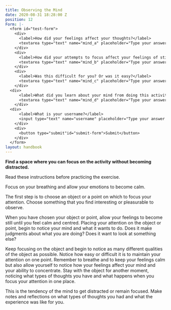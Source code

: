 ```yaml
---
title: Observing the Mind
date: 2020-08-31 18:28:00 Z
position: 12
Form: |-
  <form id="test-form">
    <div>
      <label>How did your feelings affect your thoughts?</label>
      <textarea type="text" name="mind_a" placeholder="Type your answer here"/></textarea>
    </div>
    <div>
      <label>How did your attempts to focus affect your feelings of stillness and calm?</label>
      <textarea type="text" name="mind_b" placeholder="Type your answer here"/></textarea>
    </div>
    <div>
      <label>Was this difficult for you? Or was it easy?</label>
      <textarea type="text" name="mind_c" placeholder="Type your answer here"/></textarea>
    </div>
  <div>
      <label>What did you learn about your mind from doing this activity?</label>
      <textarea type="text" name="mind_d" placeholder="Type your answer here"/></textarea>
    </div>
  <div>
      <label>What is your username?</label>
      <input type="text" name="username" placeholder="Type your answer here"/></input>
    </div>
    <div>
      <button type="submit"id="submit-form">Submit</button>
    </div>
  </form>
layout: handbook
---
```


**Find a space where you can focus on the activity without becoming distracted.**

Read these instructions before practicing the exercise. 

Focus on your breathing and allow your emotions to become calm.

The first step is to choose an object or a point on which to focus your attention. Choose something that you find interesting or pleasurable to observe.

When you have chosen your object or point, allow your feelings to become still until you feel calm and centred. Placing your attention on the object or point, begin to notice your mind and what it wants to do. Does it make judgments about what you are doing? Does it want to look at something else?

Keep focusing on the object and begin to notice as many different qualities of the object as possible. Notice how easy or difficult it is to maintain your attention on one point. Remember to breathe and to keep your feelings calm but also allow yourself to notice how your feelings affect your mind and your ability to concentrate. Stay with the object for another moment, noticing what types of thoughts you have and what happens when you focus your attention in one place.

This is the tendency of the mind to get distracted or remain focused. Make notes and reflections on what types of thoughts you had and what the experience was like for you.
